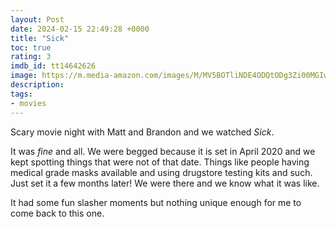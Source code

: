 ```yaml
---
layout: Post
date: 2024-02-15 22:49:28 +0000
title: "Sick"
toc: true
rating: 3
imdb_id: tt14642626
image: https://m.media-amazon.com/images/M/MV5BOTliNDE4ODQtODg3Zi00MGIwLWIwZmItNjQ0YjEzMjdiMWEyXkEyXkFqcGdeQXVyMjY5ODI4NDk@._V1_SX300.jpg
description: 
tags:
- movies
---
```


Scary movie night with Matt and Brandon and we watched _Sick_\. 

It was *fine* and all\. We were begged because it is set in April 2020 and we kept spotting things that were not of that date\. Things like people having medical grade masks available and using drugstore testing kits and such\. Just set it a few months later\! We were there and we know what it was like\. 

It had some fun slasher moments but nothing unique enough for me to come back to this one\.

